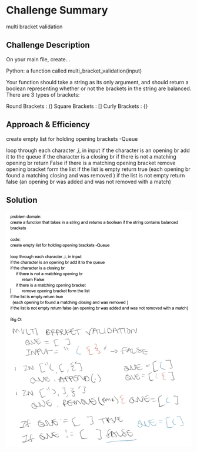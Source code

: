 # Challenge Summary
multi bracket validation

## Challenge Description
On your main file, create…

Python: a function called multi_bracket_validation(input)

Your function should take a string as its only argument, and should return a boolean representing whether or not the brackets in the string are balanced. There are 3 types of brackets:

Round Brackets : ()
Square Brackets : []
Curly Brackets : {}

## Approach & Efficiency
create empty list for holding opening brackets -Queue

loop through each character ,i, in input
if the character is an opening br add it to the queue
if the character is a closing br
     if there is not a matching opening br
          return False
     if there is a matching opening bracket
          remove opening bracket form the list
if the list is empty return true
  (each opening br found a matching closing and was removed )
if the list is not empty return false (an opening br was added and was not removed with a match)


## Solution
![multi bracket validation whiteboard solution](/assets/multi_bracket_validation.png)
